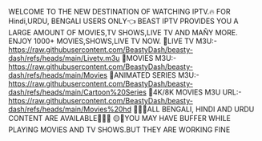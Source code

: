 WELCOME TO THE NEW DESTINATION OF WATCHING IPTV.🔥
FOR Hindi,URDU, BENGALI USERS ONLY👈
BEAST IPTV PROVIDES YOU A LARGE AMOUNT OF MOVIES,TV SHOWS,LIVE TV AND MAÑY MORE.
ENJOY 1000+ MOVIES,SHOWS,LIVE TV NOW.
🌟LIVE TV M3U:- https://raw.githubusercontent.com/BeastyDash/beasty-dash/refs/heads/main/Livetv.m3u
🌟MOVIES M3U:- https://raw.githubusercontent.com/BeastyDash/beasty-dash/refs/heads/main/Movies
🌟ANIMATED SERIES M3U:- https://raw.githubusercontent.com/BeastyDash/beasty-dash/refs/heads/main/Cartoon%20Series
🌟4K/8K MOVIES M3U URL:- https://raw.githubusercontent.com/BeastyDash/beasty-dash/refs/heads/main/Movies%20hd
🌟🌟🌟ALL BENGALI, HINDI AND URDU CONTENT ARE AVAILABLE🌟🌟🌟
🟡🔵YOU MAY HAVE BUFFER WHILE PLAYING MOVIES AND TV SHOWS.BUT THEY ARE WORKING FINE

